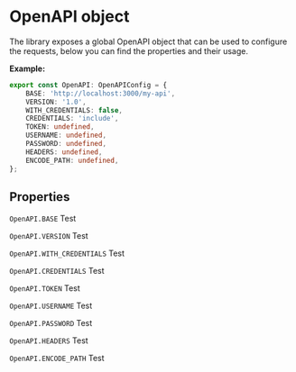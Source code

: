 # OpenAPI object

The library exposes a global OpenAPI object that can be used to configure the requests,
below you can find the properties and their usage.

**Example:**

```typescript
export const OpenAPI: OpenAPIConfig = {
    BASE: 'http://localhost:3000/my-api',
    VERSION: '1.0',
    WITH_CREDENTIALS: false,
    CREDENTIALS: 'include',
    TOKEN: undefined,
    USERNAME: undefined,
    PASSWORD: undefined,
    HEADERS: undefined,
    ENCODE_PATH: undefined,
};
```

## Properties

`OpenAPI.BASE`
Test

`OpenAPI.VERSION`
Test

`OpenAPI.WITH_CREDENTIALS`
Test

`OpenAPI.CREDENTIALS`
Test

`OpenAPI.TOKEN`
Test

`OpenAPI.USERNAME`
Test

`OpenAPI.PASSWORD`
Test

`OpenAPI.HEADERS`
Test

`OpenAPI.ENCODE_PATH`
Test
